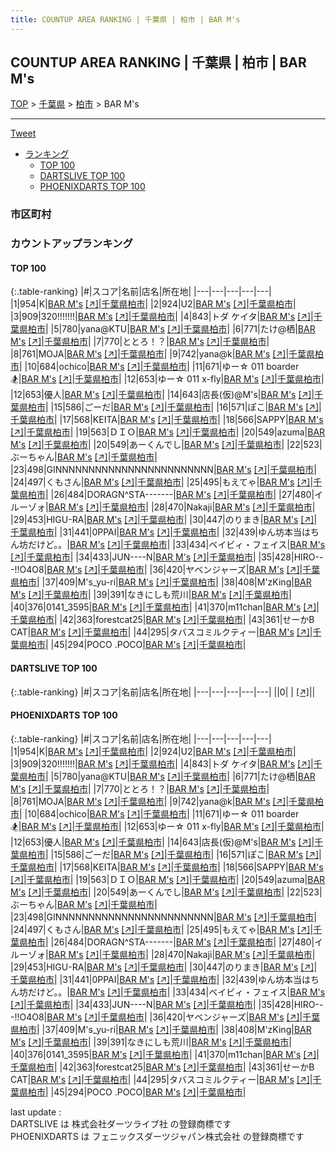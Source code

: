```yaml
---
title: COUNTUP AREA RANKING | 千葉県 | 柏市 | BAR M's
---
```

## COUNTUP AREA RANKING | 千葉県 | 柏市 | BAR M's

[TOP](/darts/rank/) > [千葉県](/darts/rank/千葉県/) > [柏市](/darts/rank/千葉県/柏市/) > BAR M's

___

<a href="https://twitter.com/share?ref_src=twsrc%5Etfw" data-text="COUNTUP AREA RANKING | 千葉県柏市BAR M's" class="twitter-share-button" data-hashtags="DARTSLIVE,PHOENIXDARTS,darts,ダーツ" data-show-count="false">Tweet</a>

* [ランキング](#カウントアップランキング)
    * [TOP 100](#top-100)
    * [DARTSLIVE TOP 100](#dartslive-top-100)
    * [PHOENIXDARTS TOP 100](#phoenixdarts-top-100)

### 市区町村

<ul>

</ul>

### カウントアップランキング

#### TOP 100



{:.table-ranking}
|#|スコア|名前|店名|所在地|
|---|---|---|---|---|
|1|954|<span class="rank-name-pd">K</span>|<a href="/darts/rank/shops/46068.html">BAR M's</a> <a href="https://vs.phoenixdarts.com/jp/shop/shopDetailInfo/s_46068?s_seq=46068">[↗]</a>|<a href="/darts/rank/千葉県/柏市">千葉県柏市</a>|
|2|924|<span class="rank-name-pd">U2</span>|<a href="/darts/rank/shops/46068.html">BAR M's</a> <a href="https://vs.phoenixdarts.com/jp/shop/shopDetailInfo/s_46068?s_seq=46068">[↗]</a>|<a href="/darts/rank/千葉県/柏市">千葉県柏市</a>|
|3|909|<span class="rank-name-pd">320!!!!!!!</span>|<a href="/darts/rank/shops/46068.html">BAR M's</a> <a href="https://vs.phoenixdarts.com/jp/shop/shopDetailInfo/s_46068?s_seq=46068">[↗]</a>|<a href="/darts/rank/千葉県/柏市">千葉県柏市</a>|
|4|843|<span class="rank-name-pd">トダ ケイタ</span>|<a href="/darts/rank/shops/46068.html">BAR M's</a> <a href="https://vs.phoenixdarts.com/jp/shop/shopDetailInfo/s_46068?s_seq=46068">[↗]</a>|<a href="/darts/rank/千葉県/柏市">千葉県柏市</a>|
|5|780|<span class="rank-name-pd">yana@KTU</span>|<a href="/darts/rank/shops/46068.html">BAR M's</a> <a href="https://vs.phoenixdarts.com/jp/shop/shopDetailInfo/s_46068?s_seq=46068">[↗]</a>|<a href="/darts/rank/千葉県/柏市">千葉県柏市</a>|
|6|771|<span class="rank-name-pd">たけ@栖</span>|<a href="/darts/rank/shops/46068.html">BAR M's</a> <a href="https://vs.phoenixdarts.com/jp/shop/shopDetailInfo/s_46068?s_seq=46068">[↗]</a>|<a href="/darts/rank/千葉県/柏市">千葉県柏市</a>|
|7|770|<span class="rank-name-pd">ととろ！？</span>|<a href="/darts/rank/shops/46068.html">BAR M's</a> <a href="https://vs.phoenixdarts.com/jp/shop/shopDetailInfo/s_46068?s_seq=46068">[↗]</a>|<a href="/darts/rank/千葉県/柏市">千葉県柏市</a>|
|8|761|<span class="rank-name-pd">MOJA</span>|<a href="/darts/rank/shops/46068.html">BAR M's</a> <a href="https://vs.phoenixdarts.com/jp/shop/shopDetailInfo/s_46068?s_seq=46068">[↗]</a>|<a href="/darts/rank/千葉県/柏市">千葉県柏市</a>|
|9|742|<span class="rank-name-pd">yana@k</span>|<a href="/darts/rank/shops/46068.html">BAR M's</a> <a href="https://vs.phoenixdarts.com/jp/shop/shopDetailInfo/s_46068?s_seq=46068">[↗]</a>|<a href="/darts/rank/千葉県/柏市">千葉県柏市</a>|
|10|684|<span class="rank-name-pd">ochico</span>|<a href="/darts/rank/shops/46068.html">BAR M's</a> <a href="https://vs.phoenixdarts.com/jp/shop/shopDetailInfo/s_46068?s_seq=46068">[↗]</a>|<a href="/darts/rank/千葉県/柏市">千葉県柏市</a>|
|11|671|<span class="rank-name-pd">ゆー☆ 011 boarder🏂</span>|<a href="/darts/rank/shops/46068.html">BAR M's</a> <a href="https://vs.phoenixdarts.com/jp/shop/shopDetailInfo/s_46068?s_seq=46068">[↗]</a>|<a href="/darts/rank/千葉県/柏市">千葉県柏市</a>|
|12|653|<span class="rank-name-pd">ゆー☆ 011 x-fly</span>|<a href="/darts/rank/shops/46068.html">BAR M's</a> <a href="https://vs.phoenixdarts.com/jp/shop/shopDetailInfo/s_46068?s_seq=46068">[↗]</a>|<a href="/darts/rank/千葉県/柏市">千葉県柏市</a>|
|12|653|<span class="rank-name-pd">優人</span>|<a href="/darts/rank/shops/46068.html">BAR M's</a> <a href="https://vs.phoenixdarts.com/jp/shop/shopDetailInfo/s_46068?s_seq=46068">[↗]</a>|<a href="/darts/rank/千葉県/柏市">千葉県柏市</a>|
|14|643|<span class="rank-name-pd">店長(仮)@M&#x27;s</span>|<a href="/darts/rank/shops/46068.html">BAR M's</a> <a href="https://vs.phoenixdarts.com/jp/shop/shopDetailInfo/s_46068?s_seq=46068">[↗]</a>|<a href="/darts/rank/千葉県/柏市">千葉県柏市</a>|
|15|586|<span class="rank-name-pd">ごーだ</span>|<a href="/darts/rank/shops/46068.html">BAR M's</a> <a href="https://vs.phoenixdarts.com/jp/shop/shopDetailInfo/s_46068?s_seq=46068">[↗]</a>|<a href="/darts/rank/千葉県/柏市">千葉県柏市</a>|
|16|571|<span class="rank-name-pd">ぽこ</span>|<a href="/darts/rank/shops/46068.html">BAR M's</a> <a href="https://vs.phoenixdarts.com/jp/shop/shopDetailInfo/s_46068?s_seq=46068">[↗]</a>|<a href="/darts/rank/千葉県/柏市">千葉県柏市</a>|
|17|568|<span class="rank-name-pd">KEITA</span>|<a href="/darts/rank/shops/46068.html">BAR M's</a> <a href="https://vs.phoenixdarts.com/jp/shop/shopDetailInfo/s_46068?s_seq=46068">[↗]</a>|<a href="/darts/rank/千葉県/柏市">千葉県柏市</a>|
|18|566|<span class="rank-name-pd">SAPPY</span>|<a href="/darts/rank/shops/46068.html">BAR M's</a> <a href="https://vs.phoenixdarts.com/jp/shop/shopDetailInfo/s_46068?s_seq=46068">[↗]</a>|<a href="/darts/rank/千葉県/柏市">千葉県柏市</a>|
|19|563|<span class="rank-name-pd">ＤＩＯ</span>|<a href="/darts/rank/shops/46068.html">BAR M's</a> <a href="https://vs.phoenixdarts.com/jp/shop/shopDetailInfo/s_46068?s_seq=46068">[↗]</a>|<a href="/darts/rank/千葉県/柏市">千葉県柏市</a>|
|20|549|<span class="rank-name-pd">azuma</span>|<a href="/darts/rank/shops/46068.html">BAR M's</a> <a href="https://vs.phoenixdarts.com/jp/shop/shopDetailInfo/s_46068?s_seq=46068">[↗]</a>|<a href="/darts/rank/千葉県/柏市">千葉県柏市</a>|
|20|549|<span class="rank-name-pd">あーくんでし</span>|<a href="/darts/rank/shops/46068.html">BAR M's</a> <a href="https://vs.phoenixdarts.com/jp/shop/shopDetailInfo/s_46068?s_seq=46068">[↗]</a>|<a href="/darts/rank/千葉県/柏市">千葉県柏市</a>|
|22|523|<span class="rank-name-pd">ぶーちゃん</span>|<a href="/darts/rank/shops/46068.html">BAR M's</a> <a href="https://vs.phoenixdarts.com/jp/shop/shopDetailInfo/s_46068?s_seq=46068">[↗]</a>|<a href="/darts/rank/千葉県/柏市">千葉県柏市</a>|
|23|498|<span class="rank-name-pd">GINNNNNNNNNNNNNNNNNNNNNNNN</span>|<a href="/darts/rank/shops/46068.html">BAR M's</a> <a href="https://vs.phoenixdarts.com/jp/shop/shopDetailInfo/s_46068?s_seq=46068">[↗]</a>|<a href="/darts/rank/千葉県/柏市">千葉県柏市</a>|
|24|497|<span class="rank-name-pd">くもさん</span>|<a href="/darts/rank/shops/46068.html">BAR M's</a> <a href="https://vs.phoenixdarts.com/jp/shop/shopDetailInfo/s_46068?s_seq=46068">[↗]</a>|<a href="/darts/rank/千葉県/柏市">千葉県柏市</a>|
|25|495|<span class="rank-name-pd">もえてゃ</span>|<a href="/darts/rank/shops/46068.html">BAR M's</a> <a href="https://vs.phoenixdarts.com/jp/shop/shopDetailInfo/s_46068?s_seq=46068">[↗]</a>|<a href="/darts/rank/千葉県/柏市">千葉県柏市</a>|
|26|484|<span class="rank-name-pd">DORAGN^STA-------</span>|<a href="/darts/rank/shops/46068.html">BAR M's</a> <a href="https://vs.phoenixdarts.com/jp/shop/shopDetailInfo/s_46068?s_seq=46068">[↗]</a>|<a href="/darts/rank/千葉県/柏市">千葉県柏市</a>|
|27|480|<span class="rank-name-pd">イルーゾォ</span>|<a href="/darts/rank/shops/46068.html">BAR M's</a> <a href="https://vs.phoenixdarts.com/jp/shop/shopDetailInfo/s_46068?s_seq=46068">[↗]</a>|<a href="/darts/rank/千葉県/柏市">千葉県柏市</a>|
|28|470|<span class="rank-name-pd">Nakaji</span>|<a href="/darts/rank/shops/46068.html">BAR M's</a> <a href="https://vs.phoenixdarts.com/jp/shop/shopDetailInfo/s_46068?s_seq=46068">[↗]</a>|<a href="/darts/rank/千葉県/柏市">千葉県柏市</a>|
|29|453|<span class="rank-name-pd">HIGU-RA</span>|<a href="/darts/rank/shops/46068.html">BAR M's</a> <a href="https://vs.phoenixdarts.com/jp/shop/shopDetailInfo/s_46068?s_seq=46068">[↗]</a>|<a href="/darts/rank/千葉県/柏市">千葉県柏市</a>|
|30|447|<span class="rank-name-pd">のりまき</span>|<a href="/darts/rank/shops/46068.html">BAR M's</a> <a href="https://vs.phoenixdarts.com/jp/shop/shopDetailInfo/s_46068?s_seq=46068">[↗]</a>|<a href="/darts/rank/千葉県/柏市">千葉県柏市</a>|
|31|441|<span class="rank-name-pd">0PPAI</span>|<a href="/darts/rank/shops/46068.html">BAR M's</a> <a href="https://vs.phoenixdarts.com/jp/shop/shopDetailInfo/s_46068?s_seq=46068">[↗]</a>|<a href="/darts/rank/千葉県/柏市">千葉県柏市</a>|
|32|439|<span class="rank-name-pd">ゆん坊本当はちん坊だけど。。</span>|<a href="/darts/rank/shops/46068.html">BAR M's</a> <a href="https://vs.phoenixdarts.com/jp/shop/shopDetailInfo/s_46068?s_seq=46068">[↗]</a>|<a href="/darts/rank/千葉県/柏市">千葉県柏市</a>|
|33|434|<span class="rank-name-pd">ベイビィ・フェイス</span>|<a href="/darts/rank/shops/46068.html">BAR M's</a> <a href="https://vs.phoenixdarts.com/jp/shop/shopDetailInfo/s_46068?s_seq=46068">[↗]</a>|<a href="/darts/rank/千葉県/柏市">千葉県柏市</a>|
|34|433|<span class="rank-name-pd">JUN----N</span>|<a href="/darts/rank/shops/46068.html">BAR M's</a> <a href="https://vs.phoenixdarts.com/jp/shop/shopDetailInfo/s_46068?s_seq=46068">[↗]</a>|<a href="/darts/rank/千葉県/柏市">千葉県柏市</a>|
|35|428|<span class="rank-name-pd">HIRO---!!O4O8</span>|<a href="/darts/rank/shops/46068.html">BAR M's</a> <a href="https://vs.phoenixdarts.com/jp/shop/shopDetailInfo/s_46068?s_seq=46068">[↗]</a>|<a href="/darts/rank/千葉県/柏市">千葉県柏市</a>|
|36|420|<span class="rank-name-pd">ヤベンジャーズ</span>|<a href="/darts/rank/shops/46068.html">BAR M's</a> <a href="https://vs.phoenixdarts.com/jp/shop/shopDetailInfo/s_46068?s_seq=46068">[↗]</a>|<a href="/darts/rank/千葉県/柏市">千葉県柏市</a>|
|37|409|<span class="rank-name-pd">M&#x27;s_yu-ri</span>|<a href="/darts/rank/shops/46068.html">BAR M's</a> <a href="https://vs.phoenixdarts.com/jp/shop/shopDetailInfo/s_46068?s_seq=46068">[↗]</a>|<a href="/darts/rank/千葉県/柏市">千葉県柏市</a>|
|38|408|<span class="rank-name-pd">M&#x27;zKing</span>|<a href="/darts/rank/shops/46068.html">BAR M's</a> <a href="https://vs.phoenixdarts.com/jp/shop/shopDetailInfo/s_46068?s_seq=46068">[↗]</a>|<a href="/darts/rank/千葉県/柏市">千葉県柏市</a>|
|39|391|<span class="rank-name-pd">なきにしも荒川</span>|<a href="/darts/rank/shops/46068.html">BAR M's</a> <a href="https://vs.phoenixdarts.com/jp/shop/shopDetailInfo/s_46068?s_seq=46068">[↗]</a>|<a href="/darts/rank/千葉県/柏市">千葉県柏市</a>|
|40|376|<span class="rank-name-pd">0141_3595</span>|<a href="/darts/rank/shops/46068.html">BAR M's</a> <a href="https://vs.phoenixdarts.com/jp/shop/shopDetailInfo/s_46068?s_seq=46068">[↗]</a>|<a href="/darts/rank/千葉県/柏市">千葉県柏市</a>|
|41|370|<span class="rank-name-pd">m11chan</span>|<a href="/darts/rank/shops/46068.html">BAR M's</a> <a href="https://vs.phoenixdarts.com/jp/shop/shopDetailInfo/s_46068?s_seq=46068">[↗]</a>|<a href="/darts/rank/千葉県/柏市">千葉県柏市</a>|
|42|363|<span class="rank-name-pd">forestcat25</span>|<a href="/darts/rank/shops/46068.html">BAR M's</a> <a href="https://vs.phoenixdarts.com/jp/shop/shopDetailInfo/s_46068?s_seq=46068">[↗]</a>|<a href="/darts/rank/千葉県/柏市">千葉県柏市</a>|
|43|361|<span class="rank-name-pd">せーかB CAT</span>|<a href="/darts/rank/shops/46068.html">BAR M's</a> <a href="https://vs.phoenixdarts.com/jp/shop/shopDetailInfo/s_46068?s_seq=46068">[↗]</a>|<a href="/darts/rank/千葉県/柏市">千葉県柏市</a>|
|44|295|<span class="rank-name-pd">タバスコミルクティー</span>|<a href="/darts/rank/shops/46068.html">BAR M's</a> <a href="https://vs.phoenixdarts.com/jp/shop/shopDetailInfo/s_46068?s_seq=46068">[↗]</a>|<a href="/darts/rank/千葉県/柏市">千葉県柏市</a>|
|45|294|<span class="rank-name-pd">POCO  .POCO</span>|<a href="/darts/rank/shops/46068.html">BAR M's</a> <a href="https://vs.phoenixdarts.com/jp/shop/shopDetailInfo/s_46068?s_seq=46068">[↗]</a>|<a href="/darts/rank/千葉県/柏市">千葉県柏市</a>|


#### DARTSLIVE TOP 100



{:.table-ranking}
|#|スコア|名前|店名|所在地|
|---|---|---|---|---|
||0|<span class="rank-name-dl"> </span>|<a href="/darts/rank/shops/.html"></a> <a href="">[↗]</a>|<a href="/darts/rank//"></a>|


#### PHOENIXDARTS TOP 100



{:.table-ranking}
|#|スコア|名前|店名|所在地|
|---|---|---|---|---|
|1|954|<span class="rank-name-pd">K</span>|<a href="/darts/rank/shops/46068.html">BAR M's</a> <a href="https://vs.phoenixdarts.com/jp/shop/shopDetailInfo/s_46068?s_seq=46068">[↗]</a>|<a href="/darts/rank/千葉県/柏市">千葉県柏市</a>|
|2|924|<span class="rank-name-pd">U2</span>|<a href="/darts/rank/shops/46068.html">BAR M's</a> <a href="https://vs.phoenixdarts.com/jp/shop/shopDetailInfo/s_46068?s_seq=46068">[↗]</a>|<a href="/darts/rank/千葉県/柏市">千葉県柏市</a>|
|3|909|<span class="rank-name-pd">320!!!!!!!</span>|<a href="/darts/rank/shops/46068.html">BAR M's</a> <a href="https://vs.phoenixdarts.com/jp/shop/shopDetailInfo/s_46068?s_seq=46068">[↗]</a>|<a href="/darts/rank/千葉県/柏市">千葉県柏市</a>|
|4|843|<span class="rank-name-pd">トダ ケイタ</span>|<a href="/darts/rank/shops/46068.html">BAR M's</a> <a href="https://vs.phoenixdarts.com/jp/shop/shopDetailInfo/s_46068?s_seq=46068">[↗]</a>|<a href="/darts/rank/千葉県/柏市">千葉県柏市</a>|
|5|780|<span class="rank-name-pd">yana@KTU</span>|<a href="/darts/rank/shops/46068.html">BAR M's</a> <a href="https://vs.phoenixdarts.com/jp/shop/shopDetailInfo/s_46068?s_seq=46068">[↗]</a>|<a href="/darts/rank/千葉県/柏市">千葉県柏市</a>|
|6|771|<span class="rank-name-pd">たけ@栖</span>|<a href="/darts/rank/shops/46068.html">BAR M's</a> <a href="https://vs.phoenixdarts.com/jp/shop/shopDetailInfo/s_46068?s_seq=46068">[↗]</a>|<a href="/darts/rank/千葉県/柏市">千葉県柏市</a>|
|7|770|<span class="rank-name-pd">ととろ！？</span>|<a href="/darts/rank/shops/46068.html">BAR M's</a> <a href="https://vs.phoenixdarts.com/jp/shop/shopDetailInfo/s_46068?s_seq=46068">[↗]</a>|<a href="/darts/rank/千葉県/柏市">千葉県柏市</a>|
|8|761|<span class="rank-name-pd">MOJA</span>|<a href="/darts/rank/shops/46068.html">BAR M's</a> <a href="https://vs.phoenixdarts.com/jp/shop/shopDetailInfo/s_46068?s_seq=46068">[↗]</a>|<a href="/darts/rank/千葉県/柏市">千葉県柏市</a>|
|9|742|<span class="rank-name-pd">yana@k</span>|<a href="/darts/rank/shops/46068.html">BAR M's</a> <a href="https://vs.phoenixdarts.com/jp/shop/shopDetailInfo/s_46068?s_seq=46068">[↗]</a>|<a href="/darts/rank/千葉県/柏市">千葉県柏市</a>|
|10|684|<span class="rank-name-pd">ochico</span>|<a href="/darts/rank/shops/46068.html">BAR M's</a> <a href="https://vs.phoenixdarts.com/jp/shop/shopDetailInfo/s_46068?s_seq=46068">[↗]</a>|<a href="/darts/rank/千葉県/柏市">千葉県柏市</a>|
|11|671|<span class="rank-name-pd">ゆー☆ 011 boarder🏂</span>|<a href="/darts/rank/shops/46068.html">BAR M's</a> <a href="https://vs.phoenixdarts.com/jp/shop/shopDetailInfo/s_46068?s_seq=46068">[↗]</a>|<a href="/darts/rank/千葉県/柏市">千葉県柏市</a>|
|12|653|<span class="rank-name-pd">ゆー☆ 011 x-fly</span>|<a href="/darts/rank/shops/46068.html">BAR M's</a> <a href="https://vs.phoenixdarts.com/jp/shop/shopDetailInfo/s_46068?s_seq=46068">[↗]</a>|<a href="/darts/rank/千葉県/柏市">千葉県柏市</a>|
|12|653|<span class="rank-name-pd">優人</span>|<a href="/darts/rank/shops/46068.html">BAR M's</a> <a href="https://vs.phoenixdarts.com/jp/shop/shopDetailInfo/s_46068?s_seq=46068">[↗]</a>|<a href="/darts/rank/千葉県/柏市">千葉県柏市</a>|
|14|643|<span class="rank-name-pd">店長(仮)@M&#x27;s</span>|<a href="/darts/rank/shops/46068.html">BAR M's</a> <a href="https://vs.phoenixdarts.com/jp/shop/shopDetailInfo/s_46068?s_seq=46068">[↗]</a>|<a href="/darts/rank/千葉県/柏市">千葉県柏市</a>|
|15|586|<span class="rank-name-pd">ごーだ</span>|<a href="/darts/rank/shops/46068.html">BAR M's</a> <a href="https://vs.phoenixdarts.com/jp/shop/shopDetailInfo/s_46068?s_seq=46068">[↗]</a>|<a href="/darts/rank/千葉県/柏市">千葉県柏市</a>|
|16|571|<span class="rank-name-pd">ぽこ</span>|<a href="/darts/rank/shops/46068.html">BAR M's</a> <a href="https://vs.phoenixdarts.com/jp/shop/shopDetailInfo/s_46068?s_seq=46068">[↗]</a>|<a href="/darts/rank/千葉県/柏市">千葉県柏市</a>|
|17|568|<span class="rank-name-pd">KEITA</span>|<a href="/darts/rank/shops/46068.html">BAR M's</a> <a href="https://vs.phoenixdarts.com/jp/shop/shopDetailInfo/s_46068?s_seq=46068">[↗]</a>|<a href="/darts/rank/千葉県/柏市">千葉県柏市</a>|
|18|566|<span class="rank-name-pd">SAPPY</span>|<a href="/darts/rank/shops/46068.html">BAR M's</a> <a href="https://vs.phoenixdarts.com/jp/shop/shopDetailInfo/s_46068?s_seq=46068">[↗]</a>|<a href="/darts/rank/千葉県/柏市">千葉県柏市</a>|
|19|563|<span class="rank-name-pd">ＤＩＯ</span>|<a href="/darts/rank/shops/46068.html">BAR M's</a> <a href="https://vs.phoenixdarts.com/jp/shop/shopDetailInfo/s_46068?s_seq=46068">[↗]</a>|<a href="/darts/rank/千葉県/柏市">千葉県柏市</a>|
|20|549|<span class="rank-name-pd">azuma</span>|<a href="/darts/rank/shops/46068.html">BAR M's</a> <a href="https://vs.phoenixdarts.com/jp/shop/shopDetailInfo/s_46068?s_seq=46068">[↗]</a>|<a href="/darts/rank/千葉県/柏市">千葉県柏市</a>|
|20|549|<span class="rank-name-pd">あーくんでし</span>|<a href="/darts/rank/shops/46068.html">BAR M's</a> <a href="https://vs.phoenixdarts.com/jp/shop/shopDetailInfo/s_46068?s_seq=46068">[↗]</a>|<a href="/darts/rank/千葉県/柏市">千葉県柏市</a>|
|22|523|<span class="rank-name-pd">ぶーちゃん</span>|<a href="/darts/rank/shops/46068.html">BAR M's</a> <a href="https://vs.phoenixdarts.com/jp/shop/shopDetailInfo/s_46068?s_seq=46068">[↗]</a>|<a href="/darts/rank/千葉県/柏市">千葉県柏市</a>|
|23|498|<span class="rank-name-pd">GINNNNNNNNNNNNNNNNNNNNNNNN</span>|<a href="/darts/rank/shops/46068.html">BAR M's</a> <a href="https://vs.phoenixdarts.com/jp/shop/shopDetailInfo/s_46068?s_seq=46068">[↗]</a>|<a href="/darts/rank/千葉県/柏市">千葉県柏市</a>|
|24|497|<span class="rank-name-pd">くもさん</span>|<a href="/darts/rank/shops/46068.html">BAR M's</a> <a href="https://vs.phoenixdarts.com/jp/shop/shopDetailInfo/s_46068?s_seq=46068">[↗]</a>|<a href="/darts/rank/千葉県/柏市">千葉県柏市</a>|
|25|495|<span class="rank-name-pd">もえてゃ</span>|<a href="/darts/rank/shops/46068.html">BAR M's</a> <a href="https://vs.phoenixdarts.com/jp/shop/shopDetailInfo/s_46068?s_seq=46068">[↗]</a>|<a href="/darts/rank/千葉県/柏市">千葉県柏市</a>|
|26|484|<span class="rank-name-pd">DORAGN^STA-------</span>|<a href="/darts/rank/shops/46068.html">BAR M's</a> <a href="https://vs.phoenixdarts.com/jp/shop/shopDetailInfo/s_46068?s_seq=46068">[↗]</a>|<a href="/darts/rank/千葉県/柏市">千葉県柏市</a>|
|27|480|<span class="rank-name-pd">イルーゾォ</span>|<a href="/darts/rank/shops/46068.html">BAR M's</a> <a href="https://vs.phoenixdarts.com/jp/shop/shopDetailInfo/s_46068?s_seq=46068">[↗]</a>|<a href="/darts/rank/千葉県/柏市">千葉県柏市</a>|
|28|470|<span class="rank-name-pd">Nakaji</span>|<a href="/darts/rank/shops/46068.html">BAR M's</a> <a href="https://vs.phoenixdarts.com/jp/shop/shopDetailInfo/s_46068?s_seq=46068">[↗]</a>|<a href="/darts/rank/千葉県/柏市">千葉県柏市</a>|
|29|453|<span class="rank-name-pd">HIGU-RA</span>|<a href="/darts/rank/shops/46068.html">BAR M's</a> <a href="https://vs.phoenixdarts.com/jp/shop/shopDetailInfo/s_46068?s_seq=46068">[↗]</a>|<a href="/darts/rank/千葉県/柏市">千葉県柏市</a>|
|30|447|<span class="rank-name-pd">のりまき</span>|<a href="/darts/rank/shops/46068.html">BAR M's</a> <a href="https://vs.phoenixdarts.com/jp/shop/shopDetailInfo/s_46068?s_seq=46068">[↗]</a>|<a href="/darts/rank/千葉県/柏市">千葉県柏市</a>|
|31|441|<span class="rank-name-pd">0PPAI</span>|<a href="/darts/rank/shops/46068.html">BAR M's</a> <a href="https://vs.phoenixdarts.com/jp/shop/shopDetailInfo/s_46068?s_seq=46068">[↗]</a>|<a href="/darts/rank/千葉県/柏市">千葉県柏市</a>|
|32|439|<span class="rank-name-pd">ゆん坊本当はちん坊だけど。。</span>|<a href="/darts/rank/shops/46068.html">BAR M's</a> <a href="https://vs.phoenixdarts.com/jp/shop/shopDetailInfo/s_46068?s_seq=46068">[↗]</a>|<a href="/darts/rank/千葉県/柏市">千葉県柏市</a>|
|33|434|<span class="rank-name-pd">ベイビィ・フェイス</span>|<a href="/darts/rank/shops/46068.html">BAR M's</a> <a href="https://vs.phoenixdarts.com/jp/shop/shopDetailInfo/s_46068?s_seq=46068">[↗]</a>|<a href="/darts/rank/千葉県/柏市">千葉県柏市</a>|
|34|433|<span class="rank-name-pd">JUN----N</span>|<a href="/darts/rank/shops/46068.html">BAR M's</a> <a href="https://vs.phoenixdarts.com/jp/shop/shopDetailInfo/s_46068?s_seq=46068">[↗]</a>|<a href="/darts/rank/千葉県/柏市">千葉県柏市</a>|
|35|428|<span class="rank-name-pd">HIRO---!!O4O8</span>|<a href="/darts/rank/shops/46068.html">BAR M's</a> <a href="https://vs.phoenixdarts.com/jp/shop/shopDetailInfo/s_46068?s_seq=46068">[↗]</a>|<a href="/darts/rank/千葉県/柏市">千葉県柏市</a>|
|36|420|<span class="rank-name-pd">ヤベンジャーズ</span>|<a href="/darts/rank/shops/46068.html">BAR M's</a> <a href="https://vs.phoenixdarts.com/jp/shop/shopDetailInfo/s_46068?s_seq=46068">[↗]</a>|<a href="/darts/rank/千葉県/柏市">千葉県柏市</a>|
|37|409|<span class="rank-name-pd">M&#x27;s_yu-ri</span>|<a href="/darts/rank/shops/46068.html">BAR M's</a> <a href="https://vs.phoenixdarts.com/jp/shop/shopDetailInfo/s_46068?s_seq=46068">[↗]</a>|<a href="/darts/rank/千葉県/柏市">千葉県柏市</a>|
|38|408|<span class="rank-name-pd">M&#x27;zKing</span>|<a href="/darts/rank/shops/46068.html">BAR M's</a> <a href="https://vs.phoenixdarts.com/jp/shop/shopDetailInfo/s_46068?s_seq=46068">[↗]</a>|<a href="/darts/rank/千葉県/柏市">千葉県柏市</a>|
|39|391|<span class="rank-name-pd">なきにしも荒川</span>|<a href="/darts/rank/shops/46068.html">BAR M's</a> <a href="https://vs.phoenixdarts.com/jp/shop/shopDetailInfo/s_46068?s_seq=46068">[↗]</a>|<a href="/darts/rank/千葉県/柏市">千葉県柏市</a>|
|40|376|<span class="rank-name-pd">0141_3595</span>|<a href="/darts/rank/shops/46068.html">BAR M's</a> <a href="https://vs.phoenixdarts.com/jp/shop/shopDetailInfo/s_46068?s_seq=46068">[↗]</a>|<a href="/darts/rank/千葉県/柏市">千葉県柏市</a>|
|41|370|<span class="rank-name-pd">m11chan</span>|<a href="/darts/rank/shops/46068.html">BAR M's</a> <a href="https://vs.phoenixdarts.com/jp/shop/shopDetailInfo/s_46068?s_seq=46068">[↗]</a>|<a href="/darts/rank/千葉県/柏市">千葉県柏市</a>|
|42|363|<span class="rank-name-pd">forestcat25</span>|<a href="/darts/rank/shops/46068.html">BAR M's</a> <a href="https://vs.phoenixdarts.com/jp/shop/shopDetailInfo/s_46068?s_seq=46068">[↗]</a>|<a href="/darts/rank/千葉県/柏市">千葉県柏市</a>|
|43|361|<span class="rank-name-pd">せーかB CAT</span>|<a href="/darts/rank/shops/46068.html">BAR M's</a> <a href="https://vs.phoenixdarts.com/jp/shop/shopDetailInfo/s_46068?s_seq=46068">[↗]</a>|<a href="/darts/rank/千葉県/柏市">千葉県柏市</a>|
|44|295|<span class="rank-name-pd">タバスコミルクティー</span>|<a href="/darts/rank/shops/46068.html">BAR M's</a> <a href="https://vs.phoenixdarts.com/jp/shop/shopDetailInfo/s_46068?s_seq=46068">[↗]</a>|<a href="/darts/rank/千葉県/柏市">千葉県柏市</a>|
|45|294|<span class="rank-name-pd">POCO  .POCO</span>|<a href="/darts/rank/shops/46068.html">BAR M's</a> <a href="https://vs.phoenixdarts.com/jp/shop/shopDetailInfo/s_46068?s_seq=46068">[↗]</a>|<a href="/darts/rank/千葉県/柏市">千葉県柏市</a>|


<div class="footer border-top border-gray-light mt-5 pt-3 text-right text-gray">
    last update : <span style="font-weight: italic" id="foot_last_modified"></span><br />
    DARTSLIVE は 株式会社ダーツライブ社 の登録商標です<br />
    PHOENIXDARTS は フェニックスダーツジャパン株式会社 の登録商標です<br />
</div>

<script src="https://cdnjs.cloudflare.com/ajax/libs/jquery.tablesorter/2.31.3/js/jquery.tablesorter.min.js" integrity="sha512-qzgd5cYSZcosqpzpn7zF2ZId8f/8CHmFKZ8j7mU4OUXTNRd5g+ZHBPsgKEwoqxCtdQvExE5LprwwPAgoicguNg==" crossorigin="anonymous" referrerpolicy="no-referrer"></script>
<link rel="stylesheet" href="https://cdnjs.cloudflare.com/ajax/libs/jquery.tablesorter/2.31.3/css/theme.default.min.css" integrity="sha512-wghhOJkjQX0Lh3NSWvNKeZ0ZpNn+SPVXX1Qyc9OCaogADktxrBiBdKGDoqVUOyhStvMBmJQ8ZdMHiR3wuEq8+w==" crossorigin="anonymous" referrerpolicy="no-referrer" />
<script>
$(function() {
    $(".table-ranking").tablesorter({sortList:[[0, 0]]});
    $("#foot_last_modified").text(formatDate(new Date(document.lastModified), 'yyyy-MM-dd HH:mm:ss'));
});
</script>

<script async src="https://platform.twitter.com/widgets.js" charset="utf-8"></script>